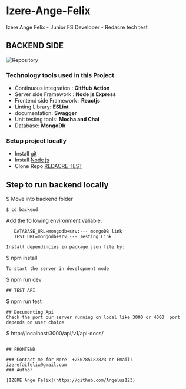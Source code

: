 # Izere-Ange-Felix
Izere Ange Felix - Junior FS Developer - Redacre tech test 
## BACKEND SIDE
![Repository](https://github.com/Angelus123/redacre-exchanger-backend)

### Technology tools used in this Project
* Continuous integration : **GitHub Action**
* Server side Framework : **Node js Express**
* Frontend side Framework : **Reactjs**
* Linting Library: **ESLint**
* documentation: **Swagger**
* Unit testing tools: **Mocha and Chai**
* Database: **MongoDb**

### Setup project locally

* Install [git](https://git-scm.com/downloads)
* Install [Node js](https://nodejs.org/en/)
* Clone Repo [REDACRE TEST](https://github.com/Angelus123/redacre-exchanger-backend.git)

## Step to run backend locally
$ Move into backend folder
```
$ cd backend
```
Add the following environment valiable:
```PORT=4000
   DATABASE_URL=mongodb+srv:--- mongoDB link
   TEST_URL=mongodb+srv:--- Testing Link

Install dependincies in package.json file by:

```
$ npm install
```
To start the server in development mode

```
$ npm run dev
```
## TEST API

```
$ npm run test
```
## Documenting Api
Check the port our server running on local like 3000 or 4000  port depends on user choice
```
$ http://localhost:3000/api/v1/api-docs/
```

## FRONTEND

### Contact me for More  +250785182823 or Email: izerefaifelix@gmail.com
### Author

[IZERE Ange Felix](https://github.com/Angelus123)
